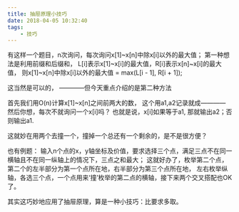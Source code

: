 ```yaml
---
title: 抽屉原理小技巧
date: 2018-04-05 10:32:40
tags:
    - 技巧
---
```


有这样一个题目，n次询问，每次询问x[1]~x[n]中除x[i]以外的最大值；
第一种想法是利用前缀和后缀和，
L[i]表示x[1]~x[i]的最大值，R[i]表示x[n]~x[i]的最大值，
则x[1]~x[n]中除x[i]以外的最大值 = max(L[i - 1], R[i + 1]);

这当然是可以的，
————但今天重点介绍的是第二种方法

首先我们用O(n)计算x[1]~x[n]之间前两大的数，
这个用a1,a2记录就成————
然后你想，每次不就询问一个x[i]吗？
也就是说，x[i]如果等于a1, 那就输出a2；否则输出a1.

这就妙在用两个去撞一个，撞掉一个总还有一个剩余的，是不是很方便？


也有例题：
输入n个点的x，y轴坐标及价值，要求选择三个点，满足三点不在同一横轴且不在同一纵轴上的情况下，三点之和最大；
这就好办了，枚举第二个点，第二个的左半部分为第一个点所在地，右半部分为第三个点所在地，
左右枚举纵轴，各选三个点，一个点用来‘撞’枚举的第二点的横轴，接下来两个交叉搭配也OK了。

其实这巧妙地应用了抽屉原理，算是一种小技巧：比要求多取。